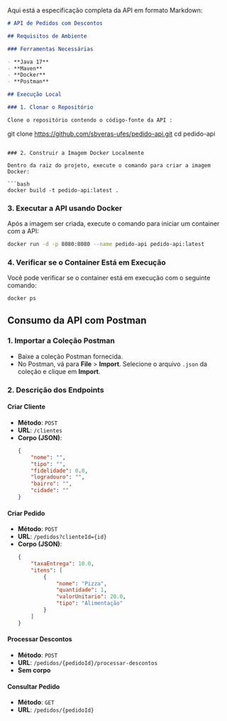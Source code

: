 Aqui está a especificação completa da API em formato Markdown:

```markdown
# API de Pedidos com Descontos

## Requisitos de Ambiente

### Ferramentas Necessárias

- **Java 17**
- **Maven**
- **Docker** 
- **Postman**

## Execução Local

### 1. Clonar o Repositório

Clone o repositório contendo o código-fonte da API :

```
git clone https://github.com/sbveras-ufes/pedido-api.git
cd pedido-api
```

### 2. Construir a Imagem Docker Localmente

Dentro da raiz do projeto, execute o comando para criar a imagem Docker:

```bash
docker build -t pedido-api:latest .
```

### 3. Executar a API usando Docker

Após a imagem ser criada, execute o comando para iniciar um container com a API:

```bash
docker run -d -p 8080:8080 --name pedido-api pedido-api:latest
```

### 4. Verificar se o Container Está em Execução

Você pode verificar se o container está em execução com o seguinte comando:

```bash
docker ps
```

## Consumo da API com Postman

### 1. Importar a Coleção Postman

- Baixe a coleção Postman fornecida.
- No Postman, vá para **File** > **Import**. Selecione o arquivo `.json` da coleção e clique em **Import**.

### 2. Descrição dos Endpoints

#### **Criar Cliente**
- **Método**: `POST`
- **URL**: `/clientes`
- **Corpo (JSON)**:
  ```json
  {
      "nome": "",
      "tipo": "",
      "fidelidade": 0.0,
      "logradouro": "",
      "bairro": "",
      "cidade": ""
  }
  ```

#### **Criar Pedido**
- **Método**: `POST`
- **URL**: `/pedidos?clienteId={id}`
- **Corpo (JSON)**:
  ```json
  {
      "taxaEntrega": 10.0,
      "itens": [
          {
              "nome": "Pizza",
              "quantidade": 1,
              "valorUnitario": 20.0,
              "tipo": "Alimentação"
          }
      ]
  }
  ```

#### **Processar Descontos**
- **Método**: `POST`
- **URL**: `/pedidos/{pedidoId}/processar-descontos`
- **Sem corpo**

#### **Consultar Pedido**
- **Método**: `GET`
- **URL**: `/pedidos/{pedidoId}`
